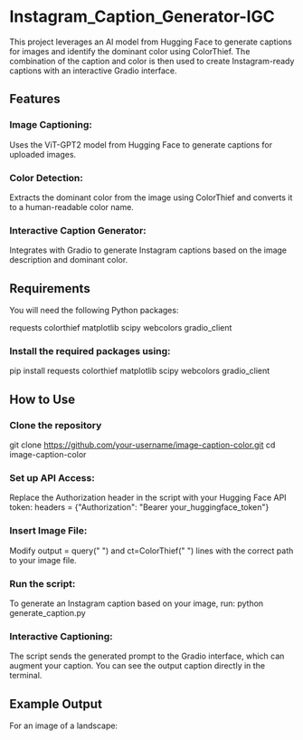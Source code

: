 # Instagram_Caption_Generator-IGC
This project leverages an AI model from Hugging Face to generate captions for images and identify the dominant color using ColorThief. The combination of the caption and color is then used to create Instagram-ready captions with an interactive Gradio interface.

## Features
### Image Captioning: 
Uses the ViT-GPT2 model from Hugging Face to generate captions for uploaded images.
### Color Detection: 
Extracts the dominant color from the image using ColorThief and converts it to a human-readable color name.
### Interactive Caption Generator: 
Integrates with Gradio to generate Instagram captions based on the image description and dominant color.

## Requirements
You will need the following Python packages:

requests
colorthief
matplotlib
scipy
webcolors
gradio_client

### Install the required packages using:
pip install requests colorthief matplotlib scipy webcolors gradio_client

## How to Use
### Clone the repository
git clone https://github.com/your-username/image-caption-color.git
cd image-caption-color
### Set up API Access:
Replace the Authorization header in the script with your Hugging Face API token:
headers = {"Authorization": "Bearer your_huggingface_token"}
### Insert Image File: 
Modify output = query(" ") and ct=ColorThief(" ") lines with the correct path to your image file.

### Run the script: 
To generate an Instagram caption based on your image, run:
python generate_caption.py

### Interactive Captioning: 
The script sends the generated prompt to the Gradio interface, which can augment your caption. You can see the output caption directly in the terminal.

## Example Output
For an image of a landscape:
